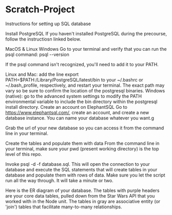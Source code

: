 # Scratch-Project

Instructions for setting up SQL database

Install PostgreSQL
If you haven't installed PostgreSQL during the precourse, follow the instructiosn linked below.

MacOS & Linux
Windows
Go to your terminal and verify that you can run the psql command: psql --version

If the psql command isn't recognized, you'll need to add it to your PATH.

Linux and Mac: add the line export PATH=$PATH:/Library/PostgreSQL/latest/bin to your ~/.bashrc or ~/.bash_profile, respectively, and restart your terminal. The exact path may vary so be sure to confirm the location of the postgresql binaries.
Windows (native): go to the advanced system settings to modify the PATH environmental variable to include the bin directory within the postgresql install directory.
Create an account on ElephantSQL
Go to https://www.elephantsql.com/, create an account, and create a new database instance. You can name your database whatever you want.g

Grab the url of your new database so you can access it from the command line in your terminal.

Create the tables and populate them with data
From the command line in your terminal, make sure your pwd (present working directory) is the top level of this repo.

Invoke psql -d <url from elephantSQL> -f database.sql. This will open the connection to your database and execute the SQL statements that will create tables in your database and populate them with rows of data. Make sure you let the script run all the way through. It will take a minute or two.

Here is the ER diagram of your database. The tables with purple headers are your core data tables, pulled down from the Star Wars API that you worked with in the Node unit. The tables in gray are associative entity (or 'join') tables that facilitate many-to-many relationships.
